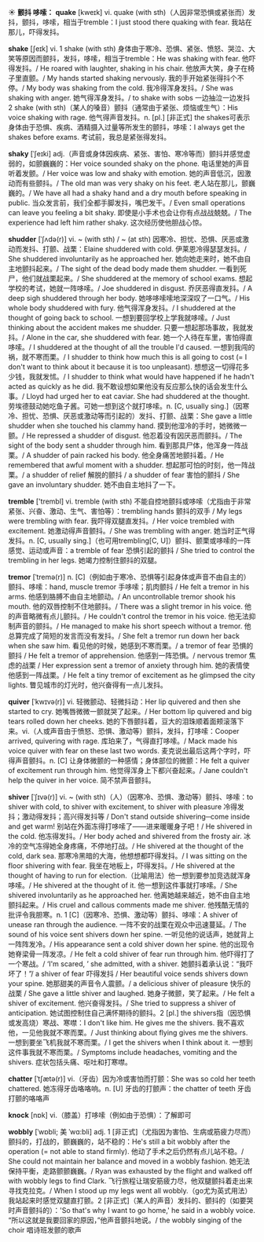 ☀ <span class="category">**颤抖 哆嗦：**</span>
<span class="vocabulary">**quake**</span> [kweɪk] 
<span class="definition">vi. quake (with sth)（人因非常恐惧或紧张而）发抖，颤抖，哆嗦，相当于tremble：</span>I just stood there quaking with fear. 我站在那儿，吓得发抖。

<span class="vocabulary">**shake**</span> [ʃeɪk] 
<span class="definition">vi. 1 shake (with sth) 身体由于寒冷、恐惧、紧张、愤怒、哭泣、大笑等原因而颤抖，发抖，哆嗦，相当于tremble：</span>He was shaking with fear. 他吓得发抖。/ He roared with laughter, shaking in his chair. 他放声大笑，身子在椅子里直颤。/ My hands started shaking nervously. 我的手开始紧张得抖个不停。/ My body was shaking from the cold. 我冷得浑身发抖。/ She was shaking with anger. 她气得浑身发抖。/ to shake with sobs 一边抽泣一边发抖 <span class="definition">2 shake (with sth)（某人的嗓音）颤抖（通常由于紧张、烦恼或生气）：</span>His voice shaking with rage. 他气得声音发抖。<span class="definition">n. [pl.] [非正式] the shakes可表示身体由于恐惧、疾病、酒精摄入过量等所发生的颤抖，哆嗦：</span>I always get the shakes before exams. 考试前，我总是紧张得发抖。
          
<span class="vocabulary">**shaky**</span> [ˈʃeɪki]
<span class="definition">adj.（声音或身体因疾病、紧张、害怕、寒冷等而）颤抖并感觉虚弱的，如颤巍巍的：</span>Her voice sounded shaky on the phone. 电话里她的声音听着发颤。/ Her voice was low and shaky with emotion. 她的声音低沉，因激动而有些颤抖。/ The old man was very shaky on his feet. 老人站在那儿，颤巍巍的。/ We have all had a shaky hand and a dry mouth before speaking in public. 当众发言前，我们全都手脚发抖，嘴巴发干。/ Even small operations can leave you feeling a bit shaky. 即使是小手术也会让你有点战战兢兢。/ The experience had left him rather shaky. 这次经历使他胆战心惊。           

<span class="vocabulary">**shudder**</span> [ˈʃʌdə(r)]
<span class="definition">vi. ~ (with sth) / ~ (at sth) 因寒冷、担忧、恐惧、厌恶或激动而发抖、打颤、战栗：</span>Elaine shuddered with cold. 伊莱恩冷得瑟瑟发抖。/ She shuddered involuntarily as he approached her. 她向她走来时，她不由自主地颤抖起来。/ The sight of the dead body made them shudder. 一看到死尸，他们就战栗起来。/ She shuddered at the memory of school exams. 想起学校的考试，她就一阵哆嗦。/ Joe shuddered in disgust. 乔厌恶得直发抖。/ A deep sigh shuddered through her body. 她哆哆嗦嗦地深深叹了一口气。/ His whole body shuddered with fury. 他气得浑身发抖。/ I shuddered at the thought of going back to school. 一想到要回学校上学我就哆嗦。/ Just thinking about the accident makes me shudder. 只要一想起那场事故，我就发抖。/ Alone in the car, she shuddered with fear. 她一个人待在车里，害怕得直哆嗦。/ I shuddered at the thought of all the trouble I'd caused. 一想到我闯的祸，就不寒而栗。/ I shudder to think how much this is all going to cost (= I don't want to think about it because it is too unpleasant). 想想这一切得花多少钱，我就发怵。/ I shudder to think what would have happened if he hadn't acted as quickly as he did. 我不敢设想如果他没有反应那么快的话会发生什么事。/ Lloyd had urged her to eat caviar. She had shuddered at the thought. 劳埃德鼓动她吃鱼子酱。可她一想到这个就打哆嗦。<span class="definition">n. [C, usually sing.]（因寒冷、担忧、恐惧、厌恶或激动等而引起的）发抖、打颤、战栗：</span>She gave a little shudder when she touched his clammy hand. 摸到他湿冷的手时，她微微一颤。/ He repressed a shudder of disgust. 他忍着没有因厌恶而颤抖。/ The sight of the body sent a shudder through him. 看到那具尸体，他浑身一阵战栗。/ A shudder of pain racked his body. 他全身痛苦地颤抖着。/ He remembered that awful moment with a shudder. 想起那可怕的时刻，他一阵战栗。/ a shudder of relief 解脱的颤抖 / a shudder of fear 害怕的颤抖 / She gave an involuntary shudder. 她不由自主地抖了一下。

<span class="vocabulary">**tremble**</span> ['trembl] 
<span class="definition">vi. tremble (with sth) 不能自控地颤抖或哆嗦（尤指由于非常紧张、兴奋、激动、生气、害怕等）：</span>trembling hands 颤抖的双手 / My legs were trembling with fear. 我吓得双腿直发抖。/ Her voice trembled with excitement. 她激动得声音颤抖。/ She was trembling with anger. 她当时正气得发抖。<span class="definition">n. [C, usually sing.]（也可用trembling[C, U]）颤抖、颤栗或哆嗦的一阵感觉、运动或声音：</span>a tremble of fear 恐惧引起的颤抖 / She tried to control the trembling in her legs. 她竭力控制住颤抖的双腿。
           
<span class="vocabulary">**tremor**</span> [ˈtremə(r)]
<span class="definition">n. [C]（例如由于寒冷、恐惧等引起身体或声音不由自主的）颤抖、哆嗦：</span>hand, muscle tremor 手哆嗦；肌肉颤抖 / He felt a tremor in his arms. 他感到胳膊不由自主地颤动。/ An uncontrollable tremor shook his mouth. 他的双唇控制不住地颤抖。/ There was a slight tremor in his voice. 他的声音略微有点儿颤抖。/ He couldn't control the tremor in his voice. 他无法抑制声音的颤抖。/ He managed to make his short speech without a tremor. 他总算完成了简短的发言而没有发抖。/ She felt a tremor run down her back when she saw him. 看见他的时候，她感到不寒而栗。/ a tremor of fear 恐惧的颤抖 / He felt a tremor of apprehension. 他感到一阵恐惧。/ nervous tremor 焦虑的战栗 / Her expression sent a tremor of anxiety through him. 她的表情使他感到一阵战栗。/ He felt a tiny tremor of excitement as he glimpsed the city lights. 瞥见城市的灯光时，他兴奋得有一点儿发抖。           

<span class="vocabulary">**quiver**</span> [ˈkwɪvə(r)]
<span class="definition">vi. 轻微颤动、轻微抖动：</span>Her lip quivered and then she started to cry. 她嘴唇微微一颤就哭了起来。/ Her bottom lip quivered and big tears rolled down her cheeks. 她的下唇颤抖着，豆大的泪珠顺着面颊滚落下来。<span class="definition">vi.（人或声音由于愤怒、恐惧、激动等）颤抖，发抖，打哆嗦：</span>Cooper arrived, quivering with rage. 库珀来了，气得直打哆嗦。/ Mack made his voice quiver with fear on these last two words. 麦克说出最后这两个字时，吓得声音颤抖。<span class="definition">n. [C] 让身体微颤的一种感情；身体部位的微颤：</span>He felt a quiver of excitement run through him. 他觉得浑身上下都兴奋起来。/ Jane couldn't help the quiver in her voice. 简不禁声音颤抖。
           
<span class="vocabulary">**shiver**</span> [ˈʃɪvə(r)]
<span class="definition">vi. ~ (with sth)（人）（因寒冷、恐惧、激动等）颤抖、哆嗦：</span>to shiver with cold, to shiver with excitement, to shiver with pleasure 冷得发抖；激动得发抖；高兴得发抖等 / Don't stand outside shivering─come inside and get warm! 别站在外面冻得打哆嗦了——进来暖暖身子吧！/ He shivered in the cold. 他冻得发抖。/ Her body ached and shivered from the frosty air. 冰冷的空气冻得她全身疼痛，不停地打战。/ He shivered at the thought of the cold, dark sea. 那寒冷黑暗的大海，他想想都吓得发抖。/ I was sitting on the floor shivering with fear. 我坐在地板上，吓得发抖。/ He shivered at the thought of having to run for election.（比喻用法）他一想到要参加竞选就浑身哆嗦。/ He shivered at the thought of it. 他一想到这件事就打哆嗦。/ She shivered involuntarily as he approached her. 他离她越来越近，她不由自主地颤抖起来。/ His cruel and callous comments made me shiver. 他残酷无情的批评令我胆寒。<span class="definition">n. 1 [C]（因寒冷、恐惧、激动等）颤抖、哆嗦：</span>A shiver of unease ran through the audience. 一阵不安的战栗在观众中迅速蔓延。/ The sound of his voice sent shivers down her spine. 一听见他的说话声，她就背上一阵阵发冷。/ His appearance sent a cold shiver down her spine. 他的出现令她脊梁骨一阵发凉。/ He felt a cold shiver of fear run through him. 他吓得打了一个寒战。/ ‘I'm scared, ’ she admitted, with a shiver. 她颤抖着承认说：“我吓坏了！”/ a shiver of fear 吓得发抖 / Her beautiful voice sends shivers down your spine. 她那甜美的声音令人震颤。/ a delicious shiver of pleasure 快乐的战栗 / She gave a little shiver and laughed. 她身子微颤，笑了起来。/ He felt a shiver of excitement. 他兴奋得发抖。/ She tried to suppress a shiver of anticipation. 她试图控制住自己满怀期待的颤抖。<span class="definition">2 [pl.] the shivers指（因恐惧或发高烧）寒战、寒噤：</span>I don't like him. He gives me the shivers. 我不喜欢他，一见他我就不寒而栗。/ Just thinking about flying gives me the shivers. 一想到要坐飞机我就不寒而栗。/ I get the shivers when I think about it. 一想到这件事我就不寒而栗。/ Symptoms include headaches, vomiting and the shivers. 症状包括头痛、呕吐和打寒噤。
           
<span class="vocabulary">**chatter**</span> [ˈtʃætə(r)]
<span class="definition">vi.（牙齿）因为冷或害怕而打颤：</span>She was so cold her teeth chattered. 她冻得牙齿咯咯响。<span class="definition">n. [U] 牙齿的打颤声：</span>the chatter of teeth 牙齿打颤的咯咯声

<span class="vocabulary">**knock**</span> [nɒk] 
<span class="definition">vi.（膝盖）打哆嗦（例如由于恐惧）：</span>了解即可
           
<span class="vocabulary">**wobbly**</span> [ˈwɒbli; 美 ˈwɑ:bli]
<span class="definition">adj. 1 [非正式]（尤指因为害怕、生病或筋疲力尽而）颤抖的，打战的，颤巍巍的，站不稳的：</span>He's still a bit wobbly after the operation (= not able to stand firmly). 他动了手术之后仍然有点儿站不稳。/ She could not maintain her balance and moved in a wobbly fashion. 她无法保持平衡，走路颤颤巍巍。/ Ryan was exhausted by the flight and walked off with wobbly legs to find Clark. 飞行旅程让瑞安筋疲力尽，他双腿颤抖着走出来寻找克拉克。/ When I stood up my legs went all wobbly.（go尤为英式用法）我站起来时感觉双腿直打颤。<span class="definition">2 [非正式]（某人的声音）发抖的、颤抖的（如要哭时声音颤抖的）：</span>'So that's why I want to go home,' he said in a wobbly voice. “所以这就是我要回家的原因，”他声音颤抖地说。/ the wobbly singing of the choir 唱诗班发颤的歌声

